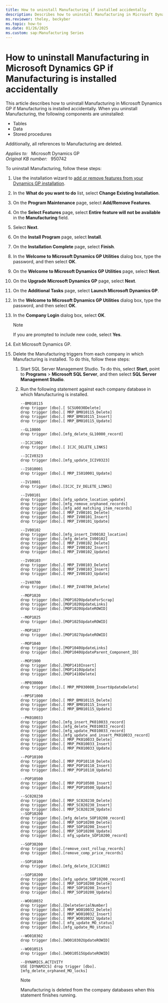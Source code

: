 ```yaml
---
title: How to uninstall Manufacturing if installed accidentally
description: Describes how to uninstall Manufacturing in Microsoft Dynamics GP if Manufacturing is installed accidentally.
ms.reviewer: theley, beckyber
ms.topic: how-to
ms.date: 01/26/2025
ms.custom: sap:Manufacturing Series
---
```

# How to uninstall Manufacturing in Microsoft Dynamics GP if Manufacturing is installed accidentally

This article describes how to uninstall Manufacturing in Microsoft Dynamics GP if Manufacturing is installed accidentally. When you uninstall Manufacturing, the following components are uninstalled:

- Tables
- Data
- Stored procedures

Additionally, all references to Manufacturing are deleted.

_Applies to:_ &nbsp; Microsoft Dynamics GP  
_Original KB number:_ &nbsp; 950742

To uninstall Manufacturing, follow these steps:

1. Use the installation wizard to [add or remove features from your Dynamics GP installation](/dynamics-gp/installation/installing-additional-components#adding-or-removing-additional-features).
2. In the **What do you want to do** list, select **Change Existing Installation**.
3. On the **Program Maintenance** page, select **Add/Remove Features**.
4. On the **Select Features** page, select **Entire feature will not be available** in the **Manufacturing** field.
5. Select **Next**.
6. On the **Install Program** page, select **Install**.
7. On the **Installation Complete** page, select **Finish**.
8. In the **Welcome to Microsoft Dynamics GP Utilities** dialog box, type the password, and then select **OK**.
9. On the **Welcome to Microsoft Dynamics GP Utilities** page, select **Next**.
10. On the **Upgrade Microsoft Dynamics GP** page, select **Next**.
11. On the **Additional Tasks** page, select **Launch Microsoft Dynamics GP**.
12. In the **Welcome to Microsoft Dynamics GP Utilities** dialog box, type the password, and then select **OK**.
13. In the **Company Login** dialog box, select **OK**.

    > [!NOTE]
    > If you are prompted to include new code, select **Yes**.
14. Exit Microsoft Dynamics GP.
15. Delete the Manufacturing triggers from each company in which Manufacturing is installed. To do this, follow these steps:

    1. Start SQL Server Management Studio. To do this, select **Start**, point to **Programs** > **Microsoft SQL Server**, and then select **SQL Server Management Studio**.

    2. Run the following statement against each company database in which Manufacturing is installed.

        ```console
        --BM010115
        drop trigger [dbo].[ SCSU0030Delete]
        drop trigger [dbo].[ MRP_BM010115_Delete]
        drop trigger [dbo].[ MRP_BM010115_Insert]
        drop trigger [dbo].[ MRP_BM010115_Update]
        
        --GL10000
        drop trigger [dbo].[mfg_delete_GL10000_record]
        
        --ICJC1002
        drop trigger [dbo].[ ICJC_DELETE_LINKS]
        
        --ICIV0323 
        drop trigger [dbo].[mfg_update_ICIV0323]
        
        --IS010001
        drop trigger [dbo].[ MRP_IS010001_Update]
        
        --IV10001
        drop trigger [dbo].[ICJC_IV_DELETE_LINKS]
        
        --IV00101
        drop trigger [dbo].[mfg_update_location_update]
        drop trigger [dbo].[mfg_remove_orphaned_records]
        drop trigger [dbo].[mfg_add_matching_item_records]
        drop trigger [dbo].[ MRP_IV00101_Delete]
        drop trigger [dbo].[ MRP_IV00101_Insert]
        drop trigger [dbo].[ MRP_IV00101_Update]
        
        --IV00102
        drop trigger [dbo].[mfg_insert_IV00102_location]
        drop trigger [dbo].[mfg_delete_IV00102]
        drop trigger [dbo].[ MRP_IV00102_Delete]
        drop trigger [dbo].[ MRP_IV00102_Insert]
        drop trigger [dbo].[ MRP_IV00102_Update]
        
        --IV00103
        drop trigger [dbo].[ MRP_IV00103_Delete]
        drop trigger [dbo].[ MRP_IV00103_Insert]
        drop trigger [dbo].[ MRP_IV00103_Update]
        
        --IV40700
        drop trigger [dbo].[ MRP_IV40700_Delete]
        
        --MOP1020 
        drop trigger [dbo].[MOP1020UpdateForScrap]
        drop trigger [dbo].[MOP1020UpdateLinks]
        drop trigger [dbo].[MOP1020UpdateROWID]
        
        --MOP1025
        drop trigger [dbo].[MOP1025UpdateROWID]
        
        --MOP1027
        drop trigger [dbo].[MOP1027UpdateROWID]
        
        --MOP1040
        drop trigger [dbo].[MOP1040UpdateLinks]
        drop trigger [dbo].[MOP1040UpdateParent_Component_ID]
        
        --MOP1900
        drop trigger [dbo].[MOP1410Insert]
        drop trigger [dbo].[MOP1410Update]
        drop trigger [dbo].[MOP1410Delete]
        
        --MP030000
        drop trigger [dbo].[ MRP_MP030000_InsertUpdateDelete]
        
        --MPSF1000
        drop trigger [dbo].[ MRP_BM010115_Delete]
        drop trigger [dbo].[ MRP_BM010115_Insert]
        drop trigger [dbo].[ MRP_BM010115_Update]
        
        --PK010033
        drop trigger [dbo].[mfg_insert_PK010033_record]
        drop trigger [dbo].[mfg_delete_PK010033_record]
        drop trigger [dbo].[mfg_update_PK010033_record]
        drop trigger [dbo].[mfg_update_and_insert_PK010033_record]
        drop trigger [dbo].[ MRP_PK010033_Delete]
        drop trigger [dbo].[ MRP_PK010033_Insert]
        drop trigger [dbo].[ MRP_PK010033_Update]
        
        --POP10100
        drop trigger [dbo].[ MRP_POP10110_Delete]
        drop trigger [dbo].[ MRP_POP10110_Insert]
        drop trigger [dbo].[ MRP_POP10110_Update]
        
        --POP10500
        drop trigger [dbo].[ MRP_POP10500_Insert]
        drop trigger [dbo].[ MRP_POP10500_Update]
        
        --SC020230
        drop trigger [dbo].[ MRP_SC020230_Delete]
        drop trigger [dbo].[ MRP_SC020230_Insert]
        drop trigger [dbo].[ MRP_SC020230_Update]
        --SOP10200
        drop trigger [dbo].[mfg_delete_SOP10200_record]
        drop trigger [dbo].[ MRP_SOP10200_Delete]
        drop trigger [dbo].[ MRP_SOP10200_Insert]
        drop trigger [dbo].[ MRP_SOP10200_Update]
        drop trigger [dbo].[ mfg_update_SOP10200_record]
        
        --SOP30200
        drop trigger [dbo].[remove_cost_rollup_records]
        drop trigger [dbo].[remove_comp_price_records]
        
        --SOP10100
        drop trigger [dbo].[mfg_delete_ICJC1002]
        
        --SOP10200
        drop trigger [dbo].[mfg_update_SOP10200_record]
        drop trigger [dbo].[ MRP_SOP10200_Delete]
        drop trigger [dbo].[ MRP_SOP10200_Insert]
        drop trigger [dbo].[ MRP_SOP10200_Update]
        
        --WO010032
        drop trigger [dbo].[DeleteSerialNumber]
        drop trigger [dbo].[ MRP_WO010032_Delete]
        drop trigger [dbo].[ MRP_WO010032_Insert]
        drop trigger [dbo].[ MRP_WO010032_Update]
        drop trigger [dbo].[ mfg_update_MO_status]
        drop trigger [dbo].[mfg_update_MO_status]
        
        --WO010302
        drop trigger [dbo].[WO010302UpdateROWID]
        
        --WO010515
        drop trigger [dbo].[WO010515UpdateROWID]
        
        --DYNAMICS.ACTIVITY
        USE [DYNAMICS] drop trigger [dbo].[mfg_delete_orphaned_MO_locks]
        ```

        > [!NOTE]
        > Manufacturing is deleted from the company databases when this statement finishes running.

